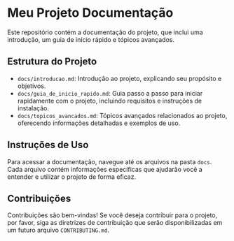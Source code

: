 # Meu Projeto Documentação

Este repositório contém a documentação do projeto, que inclui uma introdução, um guia de início rápido e tópicos avançados.

## Estrutura do Projeto

- `docs/introducao.md`: Introdução ao projeto, explicando seu propósito e objetivos.
- `docs/guia_de_inicio_rapido.md`: Guia passo a passo para iniciar rapidamente com o projeto, incluindo requisitos e instruções de instalação.
- `docs/topicos_avancados.md`: Tópicos avançados relacionados ao projeto, oferecendo informações detalhadas e exemplos de uso.

## Instruções de Uso

Para acessar a documentação, navegue até os arquivos na pasta `docs`. Cada arquivo contém informações específicas que ajudarão você a entender e utilizar o projeto de forma eficaz.

## Contribuições

Contribuições são bem-vindas! Se você deseja contribuir para o projeto, por favor, siga as diretrizes de contribuição que serão disponibilizadas em um futuro arquivo `CONTRIBUTING.md`.